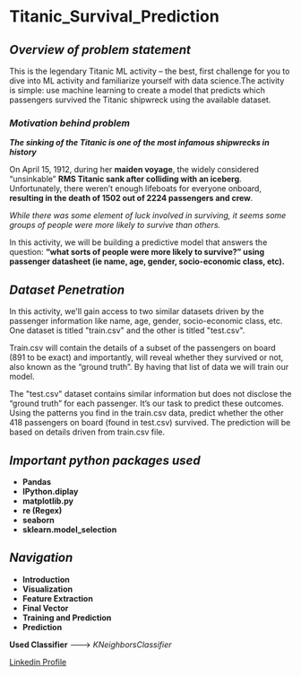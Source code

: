 # Titanic_Survival_Prediction

## _Overview of problem statement_
  This is the legendary Titanic ML activity – the best, first challenge for you to dive into ML activity and familiarize yourself with data science.The activity is simple: use machine learning to create a model that predicts which passengers survived the Titanic shipwreck using the available dataset.

### _Motivation behind problem_
**_The sinking of the Titanic is one of the most infamous shipwrecks in history_**
  
  On April 15, 1912, during her **maiden voyage**, the widely considered “unsinkable” **RMS Titanic sank after colliding with an iceberg**. Unfortunately, there weren’t enough lifeboats for everyone onboard, **resulting in the death of 1502 out of 2224 passengers and crew**.

_While there was some element of luck involved in surviving, it seems some groups of people were more likely to survive than others._

In this activity, we will be building a predictive model that answers the question: 
        **“what sorts of people were more likely to survive?” using passenger datasheet (ie name, age, gender, socio-economic class, etc).**
        
## _Dataset Penetration_
  In this activity, we'll gain access to two similar datasets driven by the passenger information like name, age, gender, socio-economic class, etc. One dataset is titled "train.csv" and the other is titled "test.csv".

Train.csv will contain the details of a subset of the passengers on board (891 to be exact) and importantly, will reveal whether they survived or not, also known as the “ground truth”. By having that list of data we will train our model.

The "test.csv" dataset contains similar information but does not disclose the “ground truth” for each passenger. It’s our task to predict these outcomes.
Using the patterns you find in the train.csv data, predict whether the other 418 passengers on board (found in test.csv) survived. The prediction will be based on details driven from train.csv file.

##

## _Important python packages used_
  - **Pandas**   
  - **IPython.diplay**   
  - **matplotlib.py**
  - **re (Regex)**
  - **seaborn**
  - **sklearn.model_selection**
 
## _Navigation_
  - **Introduction**
  - **Visualization**
  - **Feature Extraction**
  - **Final Vector**
  - **Training and Prediction**
  - **Prediction**
 
**Used Classifier** ---> _KNeighborsClassifier_


[Linkedin Profile](https://www.linkedin.com/in/ilankhatir-elangovan-a55084145 "Linkdein Profile")

